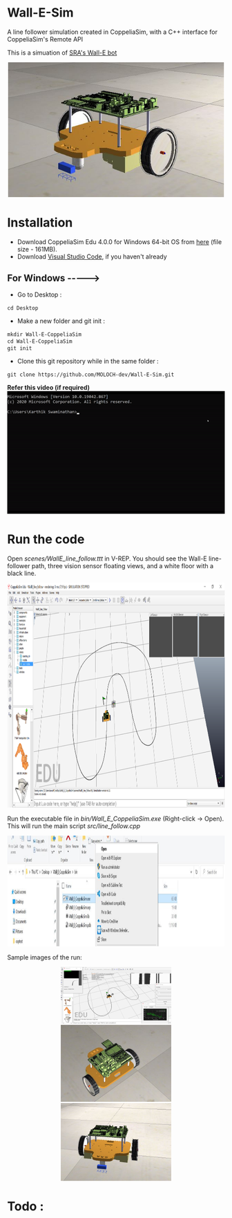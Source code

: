 # Wall-E-Sim
A line follower simulation created in CoppeliaSim, with a C++ interface for CoppeliaSim's Remote API

This is a simuation of [SRA's Wall-E bot](https://github.com/SRA-VJTI/Wall-E_v2.2-beta/tree/dev)

<p align="center">
  <img src="./docs/wall_E_bot.JPG" width="500"/>
</p>


# Installation

* Download CoppeliaSim Edu 4.0.0 for Windows 64-bit OS from [here](https://www.coppeliarobotics.com/files/CoppeliaSim_Edu_V4_0_0_Setup.exe) (file size - 161MB).
* Download [Visual Studio Code](https://code.visualstudio.com/download), if you haven't already

## For Windows ----->

* Go to Desktop :
```
cd Desktop
```

* Make a new folder and git init  :
```
mkdir Wall-E-CoppeliaSim
cd Wall-E-CoppeliaSim
git init
```

* Clone this git repository while in the same folder :
```
git clone https://github.com/MOLOCH-dev/Wall-E-Sim.git
```
**Refer this video (if required)**<br>
![Windows](/docs/Windows_Part.gif)

# Run the code
Open _scenes/WallE_line_follow.ttt_ in V-REP. You should see the Wall-E line-follower path, three vision sensor floating views, and a white floor with a black line. 
<p align="center">
  <img src="./docs/sim_img_1.JPG" height ="520"/>
</p>


Run the executable file in _bin/Wall_E_CoppeliaSim.exe_ (Right-click -> Open). This will run the main script _src/line_follow.cpp_
<p align="center">
  <img src="./docs/sim_img_2.JPG" height ="256"/>
</p>

Sample images of the run:

<p align="center">
  
  
  <img src="./docs/sim_img_3.JPG" width="256"/>
  <img src="./docs/sim_img_4.JPG" width="256"/>
  <img src="./docs/sim_img_5.JPG" width="256"/>
</p>


# Todo :

